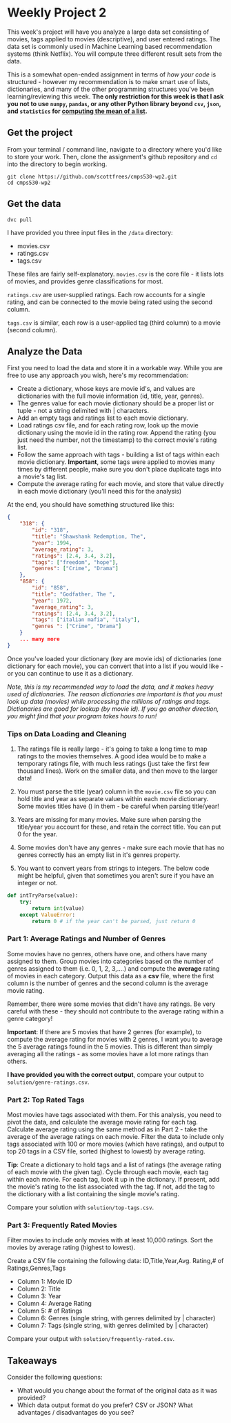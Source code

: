 # Weekly Project 2
This week's project will have you analyze a large data set consisting of movies, tags applied to movies (descriptive), and user entered ratings.  The data set is commonly used in Machine Learning based recommendation systems (think Netflix).  You will compute three different result sets from the data.

This is a somewhat open-ended assignment in terms of *how your code* is structured - however my recommendation is to make smart use of lists, dictionaries, and many of the other programming structures you've been learning/reviewing this week.  **The only restriction for this week is that I ask you not to use `numpy`, `pandas`, or any other Python library beyond `csv`, `json`, and `statistics` for [computing the mean of a list](https://docs.python.org/3/library/statistics.html).**

## Get the project
From your terminal / command line, navigate to a directory where you'd like to store your work.  Then, clone the assignment's github repository and `cd` into the directory to begin working.

```
git clone https://github.com/scottfrees/cmps530-wp2.git
cd cmps530-wp2
```

## Get the data
```
dvc pull
```
I have provided you three input files in the `/data` directory:
- movies.csv
- ratings.csv
- tags.csv

These files are fairly self-explanatory.  `movies.csv` is the core file - it lists lots of movies, and provides genre classifications for most.

`ratings.csv` are user-supplied ratings.  Each row accounts for a single rating, and can be connected to the movie being rated using the second column.

`tags.csv` is similar, each row is a user-applied tag (third column) to a movie (second column).

## Analyze the Data
First you need to load the data and store it in a workable way.  While you are free to use any approach you wish, here's my recommendation:

- Create a dictionary, whose keys are movie id's, and values are dictionaries with the full movie information (id, title, year, genres). 
- The genres value for each movie dictionary should be a proper list or tuple - not a string delimited with | characters.
- Add an empty tags and ratings list to each movie dictionary.
- Load ratings csv file, and for each rating row, look up the movie dictionary using the movie id in the rating row.  Append the rating (you just need the number, not the timestamp) to the correct movie's rating list.
- Follow the same approach with tags - building a list of tags within each movie dictionary.  **Important**, some tags were applied to movies many times by different people, make sure you don't place duplicate tags into a movie's tag list.
- Compute the average rating for each movie, and store that value directly in each movie dictionary (you'll need this for the analysis)

At the end, you should have something structured like this:

```json
{
    "318": {
        "id": "318",
        "title": "Shawshank Redemption, The",
        "year": 1994,
        "average_rating": 3,
        "ratings": [2.4, 3.4, 3.2],
        "tags": ["freedom", "hope"],
        "genres": ["Crime", "Drama"]
    },
    "858": {
        "id": "858",
        "title": "Godfather, The ",
        "year": 1972,
        "average_rating": 3,
        "ratings": [2.4, 3.4, 3.2],
        "tags": ["italian mafia", "italy"],
        "genres ": ["Crime", "Drama"]
    }
    ... many more
}
```

Once you've loaded your dictionary (key are movie ids) of dictionaries (one dictionary for each movie), you can convert that into a list if you would like - or you can continue to use it as a dictionary.

*Note, this is my recommended way to load the data, and it makes heavy used of dictionaries.  The reason dictionaries are important is that you must look up data (movies) while processing the millions of ratings and tags.  Dictionaries are good for lookup (by movie id). If you go another direction, you might find that your program takes hours to run!*

### Tips on Data Loading and Cleaning
1. The ratings file is really large - it's going to take a long time to map ratings to the movies themselves.  A good idea would be to make a temporary ratings file, with much less ratings (just take the first few thousand lines).   Work on the smaller data, and then move to the larger data!

2.  You must parse the title (year) column in the `movie.csv` file so you can hold title and year as separate values within each movie dictionary.  Some movies titles have () in them - be careful when parsing title/year!  

3. Years are missing for many movies.  Make sure when parsing the title/year you account for these, and retain the correct title.  You can put 0 for the year.

4. Some movies don't have any genres - make sure each movie that has no genres correctly has an empty list in it's genres property.

5. You want to convert years from strings to integers.  The below code might be helpful, given that sometimes you aren't sure if you have an integer or not.

```python
def intTryParse(value):
    try:
        return int(value)
    except ValueError:
        return 0 # if the year can't be parsed, just return 0
```

### Part 1: Average Ratings and Number of Genres  
Some movies have no genres, others have one, and others have many assigned to them.  Group movies into categories based on the number of genres assigned to them (i.e. 0, 1, 2, 3,....) and compute the **average** rating of movies in each category.  Output this data as a **csv** file, where the first column is the number of genres and the second column is the average movie rating.

Remember, there were some movies that didn't have any ratings.  Be very careful with these - they should not contribute to the average rating within a genre category!

**Important**:  If there are 5 movies that have 2 genres (for example), to compute the average rating for movies  with 2 genres, I want you to average the 5 average ratings found in the 5 movies.  This is different than simply averaging all the ratings - as some movies have a lot more ratings than others.  

**I have provided you with the correct output**, compare your output to `solution/genre-ratings.csv`.

### Part 2:   Top Rated Tags
Most movies have tags associated with them.  For this analysis, you need to pivot the data, and calculate the average movie rating for each tag.  Calculate average rating using the same method as in Part 2 - take the average of the average ratings on each movie.  Filter the data to include only tags associated with 100 or more movies (which have ratings), and output to top 20 tags in a CSV file, sorted (highest to lowest) by average rating.

**Tip**:  Create a dictionary to hold tags and a list of ratings (the average rating of each movie with the given tag).  Cycle through each movie, each tag within each movie.  For each tag, look it up in the dictionary.  If present, add the movie's rating to the list associated with the tag.  If not, add the tag to the dictionary with a list containing the single movie's rating.

Compare your solution with `solution/top-tags.csv`.

### Part 3:  Frequently Rated Movies
Filter movies to include only movies with at least 10,000 ratings.  Sort the movies by average rating (highest to lowest).

Create a CSV file containing the following data:
ID,Title,Year,Avg. Rating,# of Ratings,Genres,Tags
- Column 1: Movie ID
- Column 2: Title
- Column 3: Year
- Column 4: Average Rating
- Column 5: # of Ratings
- Column 6: Genres (single string, with genres delimited by | character)
- Column 7: Tags (single string, with genres delimited by | character)

Compare your output with `solution/frequently-rated.csv`.

## Takeaways
Consider the following questions:
  - What would you change about the format of the original data as it was provided?
  - Which data output format do you prefer?  CSV or JSON?  What advantages / disadvantages do you see?
